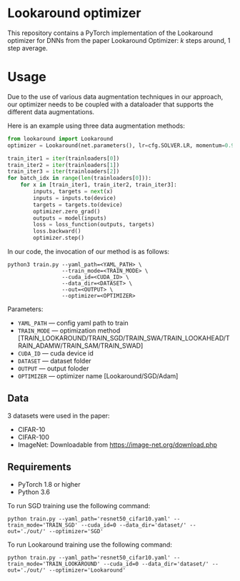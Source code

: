 # Lookaround optimizer

This repository contains a PyTorch implementation of the Lookaround optimizer for DNNs from the paper Lookaround Optimizer: 
$k$ steps around, 1 step average.

# Usage

Due to the use of various data augmentation techniques in our approach, our optimizer needs to be coupled with a dataloader that supports the different data augmentations.

Here is an example using three data augmentation methods:

```python
from lookaround import Lookaround
optimizer = Lookaround(net.parameters(), lr=cfg.SOLVER.LR, momentum=0.9, weight_decay=5e-4, head_num=3, frequence=5) # k=5

train_iter1 = iter(trainloaders[0])
train_iter2 = iter(trainloaders[1])
train_iter3 = iter(trainloaders[2])
for batch_idx in range(len(trainloaders[0])):
    for x in [train_iter1, train_iter2, train_iter3]:
        inputs, targets = next(x)
        inputs = inputs.to(device)
        targets = targets.to(device)
        optimizer.zero_grad()
        outputs = model(inputs)
        loss = loss_function(outputs, targets)
        loss.backward()
        optimizer.step()
```

In our code, the invocation of our method is as follows:

```
python3 train.py --yaml_path=<YAML_PATH> \
                 --train_mode=<TRAIN_MODE> \
                 --cuda_id=<CUDA_ID> \
                 --data_dir=<DATASET> \
                 --out=<OUTPUT> \
                 --optimizer=<OPTIMIZER> 
```

Parameters:

* ```YAML_PATH``` &mdash; config yaml path to train
* ```TRAIN_MODE``` &mdash; optimization method [TRAIN_LOOKAROUND/TRAIN_SGD/TRAIN_SWA/TRAIN_LOOKAHEAD/TRAIN_ADAMW/TRAIN_SAM/TRAIN_SWAD]
* ```CUDA_ID``` &mdash; cuda device id
* ```DATASET``` &mdash; dataset folder
* ```OUTPUT``` &mdash; output foloder
* ```OPTIMIZER``` &mdash; optimizer name [Lookaround/SGD/Adam]

## Data

3 datasets were used in the paper:

* CIFAR-10
* CIFAR-100
* ImageNet: Downloadable from https://image-net.org/download.php

## Requirements

* PyTorch 1.8 or higher
* Python 3.6
  
To run SGD training use the following command:

```
python train.py --yaml_path='resnet50_cifar10.yaml' --train_mode='TRAIN_SGD' --cuda_id=0 --data_dir='dataset/' --out='./out/' --optimizer='SGD'
```

To run Lookaround training use the following command:
```
python train.py --yaml_path='resnet50_cifar10.yaml' --train_mode='TRAIN_LOOKAROUND' --cuda_id=0 --data_dir='dataset/' --out='./out/' --optimizer='Lookaround'
```